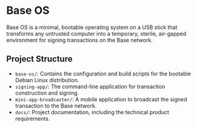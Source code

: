# Base OS

Base OS is a minimal, bootable operating system on a USB stick that transforms any untrusted computer into a temporary, sterile, air-gapped environment for signing transactions on the Base network.

## Project Structure

- `base-os/`: Contains the configuration and build scripts for the bootable Debian Linux distribution.
- `signing-app/`: The command-line application for transaction construction and signing.
- `mini-app-broadcaster/`: A mobile application to broadcast the signed transaction to the Base network.
- `docs/`: Project documentation, including the technical product requirements.
